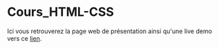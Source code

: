 # Cours_HTML-CSS

Ici vous retrouverez la page web de présentation ainsi qu'une live demo vers ce <a href="http://theglitchers.com/works/cours/HTML_CSS/">lien</a>.
